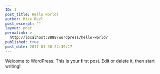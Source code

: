 ```yaml
---
ID: 1
post_title: Hello world!
author: Mike Rezl
post_excerpt: ""
layout: post
permalink: >
  http://localhost:8888/wordpress/hello-world/
published: true
post_date: 2017-01-30 22:39:17
---
```

Welcome to WordPress. This is your first post. Edit or delete it, then start writing!